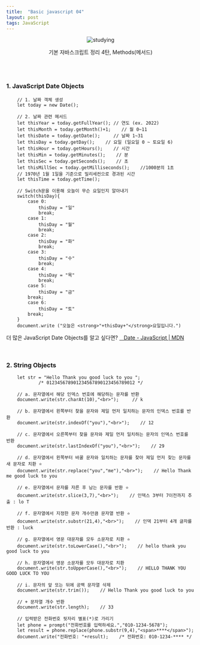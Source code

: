 ```yaml
---
title:  "Basic javascript 04"
layout: post
tags: JavaScript
---
```


<div align="center">
  <img src ="https://images.unsplash.com/photo-1488190211105-8b0e65b80b4e?ixlib=rb-1.2.1&ixid=MnwxMjA3fDB8MHxwaG90by1wYWdlfHx8fGVufDB8fHx8&auto=format&fit=crop&w=870&q=80" title="studying">
  <p>기본 자바스크립트 정리 4탄, Methods(메서드)</p>
</div>
<br>
<br>


### 1. JavaScript Date Objects
````
    // 1. 날짜 객체 생성
    let today = new Date();
    
    // 2. 날짜 관련 메서드
    let thisYear = today.getFullYear(); // 연도 (ex. 2022)
    let thisMonth = today.getMonth()+1;    // 월 0~11
    let thisDate = today.getDate();     // 날짜 1~31
    let thisDay = today.getDay();    // 요일 (일요일 0 ~ 토요일 6)
    let thisHour = today.getHours();    // 시간
    let thisMin = today.getMinutes();    // 분
    let thisSec = today.getSeconds();    // 초
    let thisMillSec = today.getMilliseconds();    //1000분의 1초
    // 1970년 1월 1일을 기준으로 밀리세컨으로 경과된 시간
    let thisTime = today.getTime();
````
````
    // Switch문을 이용해 오늘이 무슨 요일인지 알아내기
    switch(thisDay){
        case 0:
            thisDay = "일"
            break;
        case 1:
            thisDay = "월"
            break;
        case 2:
            thisDay = "화"
            break;
        case 3:
            thisDay = "수"
            break;
        case 4:
            thisDay = "목"
            break;
        case 5:
            thisDay = "금"
        break;
        case 6:
            thisDay = "토"
        break;
    }
    document.write ("오늘은 <strong>"+thisDay+"</strong>요일입니다.")
````

더 많은 JavaScript Date Objects를 알고 싶다면?
<a href="https://developer.mozilla.org/en-US/docs/Web/JavaScript/Reference/Global_Objects/Date">&nbsp;&nbsp; Date - JavaScript | MDN </a>

<br>

### 2. String Objects
````
    let str = "Hello Thank you good luck to you ";
            /* 012345678901234567890123456789012 */
    
    // a. 문자열에서 해당 인덱스 번호에 해당하는 문자를 반환
    document.write(str.charAt(10),"<br>");     // k

    // b. 문자열에서 왼쪽부터 찾을 문자와 제일 먼저 일치하는 문자의 인덱스 번호를 반환
    document.write(str.indexOf("you"),"<br>");    // 12

    // c. 문자열에서 오른쪽부터 찾을 문자와 제일 먼저 일치하는 문자의 인덱스 번호를 반환
    document.write(str.lastIndexOf("you"),"<br>");    // 29

    // d. 문자열에서 왼쪽부터 바꿀 문자와 일치하는 문자를 찾아 제일 먼저 찾는 문자를 새 문자로 치환 ⭐
    document.write(str.replace("you","me"),"<br>");    // Hello Thank me good luck to you

    // e. 문자열에서 문자를 자른 후 남는 문자를 반환 ⭐
    document.write(str.slice(3,7),"<br>");    // 인덱스 3부터 7이전까지 추출 : lo T

    // f. 문자열에서 지정한 문자 개수만큼 문자열 반환 ⭐
    document.write(str.substr(21,4),"<br>");    // 인덱 21부터 4개 글자를 반환 : luck 

    // g. 문자열에서 영문 대문자를 모두 소문자로 치환 ⭐
    document.write(str.toLowerCase(),"<br>");    // hello thank you good luck to you

    // h. 문자열에서 영문 소문자를 모두 대문자로 치환
    document.write(str.toUpperCase(),"<br>");    // HELLO THANK YOU GOOD LUCK TO YOU

    // i. 문자의 앞 또는 뒤에 공백 문자열 삭제
    document.write(str.trim());    // Hello Thank you good luck to you

    // + 문자열 개수 반환
    document.write(str.length);    // 33
````
````
    // 입력받은 전화번호 뒷자리 별표(*)로 가리기
    let phone = prompt("전화번호를 입력하세요.","010-1234-5678");
    let result = phone.replace(phone.substr(9,4),"<span>****</span>");
    document.write("전화번호: "+result);    /* 전화번호: 010-1234-**** */
````
